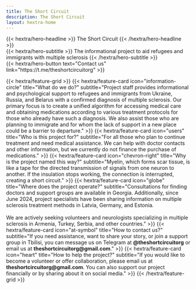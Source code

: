 ```yaml
---
title: The Short Circuit
description: The Short Circuit
layout: hextra-home
---
```


<div class="hx-mt-6 hx-mb-6">
{{< hextra/hero-headline >}}
The Short Circuit
{{< /hextra/hero-headline >}}
</div>

<div class="hx-mb-12">
{{< hextra/hero-subtitle >}}
  The informational project to aid refugees and immigrants with multiple sclerosis
{{< /hextra/hero-subtitle >}}
</div>

<div class="hx-mb-6">
{{< hextra/hero-button text="Contact us" link="https://t.me/theshortcircuitorg" >}}
</div>

<div class="hx-mt-6"></div>

{{< hextra/feature-grid >}}
    {{< hextra/feature-card
         icon="information-circle"
         title="What do we do?"
         subtitle="Project staff provides informational and psychological support to refugees and immigrants from Ukraine, Russia, and Belarus with a confirmed diagnosis of multiple sclerosis. Our primary focus is to create a unified algorithm for accessing medical care and obtaining medications according to various treatment protocols for those who already have such a diagnosis. We also assist those who are planning to immigrate and for whom the lack of support in a new place could be a barrier to departure."
    >}}
    {{< hextra/feature-card
         icon="users"
         title="Who is this project for?"
         subtitle="For all those who plan to continue treatment and need medical assistance. We can help with doctor contacts and other information, but we currently do not finance the purchase of medications."
    >}}
    {{< hextra/feature-card
         icon="chevron-right"
         title="Why is the project named this way?"
         subtitle="Myelin, which forms scar tissue, is like a tape for the directed transmission of signals from one neuron to another. If the insulation stops working, the connection is interrupted, creating a short circuit."
    >}}
    {{< hextra/feature-card
         icon="globe"
         title="Where does the project operate?"
         subtitle="Consultations for finding doctors and support groups are available in Georgia. Additionally, since June 2024, project specialists have been sharing information on multiple sclerosis treatment methods in Latvia, Germany, and Estonia.<br><br>We are actively seeking volunteers and neurologists specializing in multiple sclerosis in Armenia, Turkey, Serbia, and other countries."
    >}}
    {{< hextra/feature-card
         icon="at-symbol"
         title="How to contact us?"
         subtitle="If you need assistance, want to share your story, or join a support group in Tbilisi, you can message us on Telegram at **@theshortcircuitorg** or email us at **theshortcircuitorg\@gmail.com**."
    >}}
    {{< hextra/feature-card
         icon="heart"
         title="How to help the project?"
         subtitle="If you would like to become a volunteer or offer collaboration, please email us at **theshortcircuitorg\@gmail.com**. You can also support our project financially or by sharing about it on social media."
    >}}
{{< /hextra/feature-grid >}}

